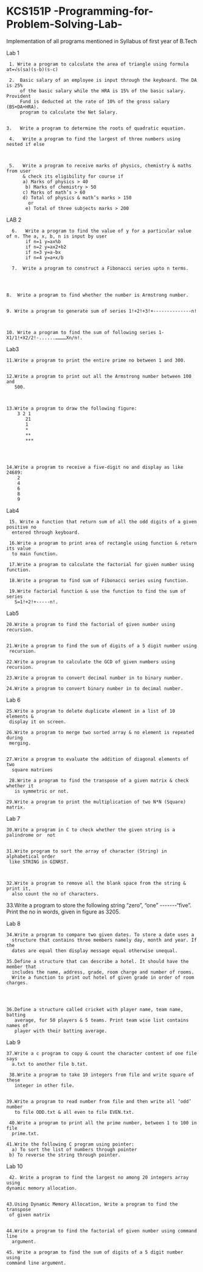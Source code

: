 # KCS151P -Programming-for-Problem-Solving-Lab-
Implementation of all programs mentioned in Syllabus of first year of B.Tech
  
  Lab 1

     1. Write a program to calculate the area of triangle using formula at=√s(sa)(s-b)(s-c) 

     2.  Basic salary of an employee is input through the keyboard. The DA is 25%
         of the basic salary while the HRA is 15% of the basic salary. Provident
         Fund is deducted at the rate of 10% of the gross salary (BS+DA+HRA).
         program to calculate the Net Salary. 


    3.   Write a program to determine the roots of quadratic equation.

     4.   Write a program to find the largest of three numbers using nested if else



     5.   Write a program to receive marks of physics, chemistry & maths from user
          & check its eligibility for course if
          a) Marks of physics > 40
           b) Marks of chemistry > 50
          c) Marks of math’s > 60
          d) Total of physics & math’s marks > 150
            or
           e) Total of three subjects marks > 200 


LAB 2 

      6.   Write a program to find the value of y for a particular value of n. The a, x, b, n is input by user
           if n=1 y=ax%b
           if n=2 y=ax2+b2
           if n=3 y=a-bx
           if n=4 y=a+x/b 

      7.  Write a program to construct a Fibonacci series upto n terms. 




    8.  Write a program to find whether the number is Armstrong number. 


    9. Write a program to generate sum of series 1!+2!+3!+--------------n! 



    10. Write a program to find the sum of following series 1-X1/1!+X2/2!-......…………Xn/n!. 
     
     
     
Lab3  

    11.Write a program to print the entire prime no between 1 and 300. 


    12.Write a program to print out all the Armstrong number between 100 and
       500. 



    13.Write a program to draw the following figure:
        3 2 1
           21
           1
           *
           **
           *** 




    14.Write a program to receive a five-digit no and display as like 24689:
        2
        4
        6
        8
        9 

Lab4 
     
     15. Write a function that return sum of all the odd digits of a given positive no
      entered through keyboard. 

     16.Write a program to print area of rectangle using function & return its value
      to main function. 

     17.Write a program to calculate the factorial for given number using function. 

     18.Write a program to find sum of Fibonacci series using function. 

     19.Write factorial function & use the function to find the sum of series
       S=1!+2!+-----n!. 


Lab5 

    20.Write a program to find the factorial of given number using recursion. 


    21.Write a program to find the sum of digits of a 5 digit number using
     recursion. 

    22.Write a program to calculate the GCD of given numbers using recursion. 

    23.Write a program to convert decimal number in to binary number.

    24.Write a program to convert binary number in to decimal number.  
   

Lab 6

    25.Write a program to delete duplicate element in a list of 10 elements &
     display it on screen. 

    26.Write a program to merge two sorted array & no element is repeated during
     merging. 


    27.Write a program to evaluate the addition of diagonal elements of two
      square matrixes

     28.Write a program to find the transpose of a given matrix & check whether it
       is symmetric or not. 

    29.Write a program to print the multiplication of two N*N (Square) matrix. 

Lab 7

    30.Write a program in C to check whether the given string is a palindrome or  not


    31.Write program to sort the array of character (String) in alphabetical order
     like STRING in GINRST.



    32.Write a program to remove all the blank space from the string & print it,
      also count the no of characters. 



   33.Write a program to store the following string “zero”, “one” -------“five”.
     Print the no in words, given in figure as 3205. 

Lab 8

    34.Write a program to compare two given dates. To store a date uses a
      structure that contains three members namely day, month and year. If the
      dates are equal then display message equal otherwise unequal. 

    35.Define a structure that can describe a hotel. It should have the member that
      includes the name, address, grade, room charge and number of rooms.
      Write a function to print out hotel of given grade in order of room charges. 




    36.Define a structure called cricket with player name, team name, batting
       average, for 50 players & 5 teams. Print team wise list contains names of
       player with their batting average. 


Lab 9

    37.Write a c program to copy & count the character content of one file says
      a.txt to another file b.txt. 

     38.Write a program to take 10 integers from file and write square of these
       integer in other file. 


    39.Write a program to read number from file and then write all ‘odd’ number
       to file ODD.txt & all even to file EVEN.txt. 

     40.Write a program to print all the prime number, between 1 to 100 in file
      prime.txt. 

    41.Write the following C program using pointer:
      a) To sort the list of numbers through pointer
     b) To reverse the string through pointer. 

   Lab 10

     42. Write a program to find the largest no among 20 integers array using
    dynamic memory allocation.


    43.Using Dynamic Memory Allocation, Write a program to find the transpose
     of given matrix


    44.Write a program to find the factorial of given number using command line
      argument.

    45. Write a program to find the sum of digits of a 5 digit number using
    command line argument.

